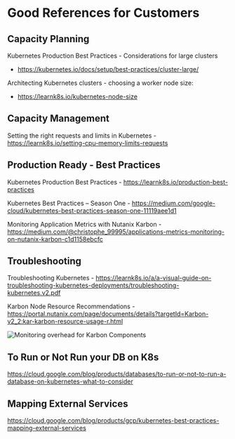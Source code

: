 # Good References for Customers

## Capacity Planning

Kubernetes Production Best Practices - Considerations for large clusters
- https://kubernetes.io/docs/setup/best-practices/cluster-large/

Architecting Kubernetes clusters - choosing a worker node size:
- https://learnk8s.io/kubernetes-node-size

## Capacity Management

Setting the right requests and limits in Kubernetes - https://learnk8s.io/setting-cpu-memory-limits-requests

## Production Ready - Best Practices

Kubernetes Production Best Practices - https://learnk8s.io/production-best-practices

Kubernetes Best Practices – Season One - https://medium.com/google-cloud/kubernetes-best-practices-season-one-11119aee1d1

Monitoring Application Metrics with Nutanix Karbon - https://medium.com/@christophe_99995/applications-metrics-monitoring-on-nutanix-karbon-c1d1158ebcfc

## Troubleshooting

Troubleshooting Kubernetes - https://learnk8s.io/a/a-visual-guide-on-troubleshooting-kubernetes-deployments/troubleshooting-kubernetes.v2.pdf

Karbon Node Resource Recommendations - https://portal.nutanix.com/page/documents/details?targetId=Karbon-v2_2:kar-karbon-resource-usage-r.html

![Monitoring overhead for Karbon Components](karbon-overhead.png)


## To Run or Not Run your DB on K8s

https://cloud.google.com/blog/products/databases/to-run-or-not-to-run-a-database-on-kubernetes-what-to-consider

## Mapping External Services

https://cloud.google.com/blog/products/gcp/kubernetes-best-practices-mapping-external-services
